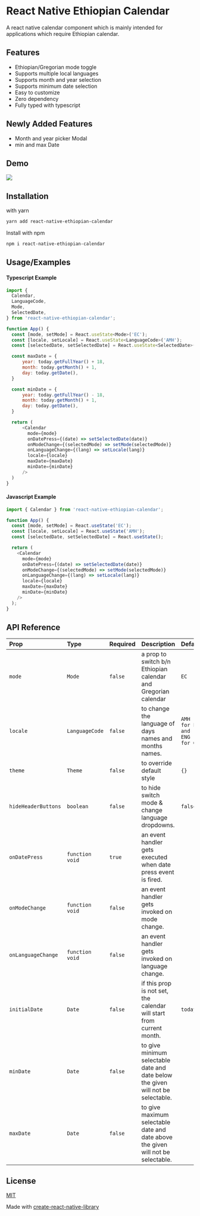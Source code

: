 # React Native Ethiopian Calendar

A react native calendar component which is mainly intended for applications which require Ethiopian calendar.

## Features

- Ethiopian/Gregorian mode toggle
- Supports multiple local languages
- Supports month and year selection
- Supports minimum date selection
- Easy to customize
- Zero dependency
- Fully typed with typescript

## Newly Added Features

- Month and year picker Modal
- min and max Date

## Demo

![](https://media.giphy.com/media/FrjD4KFbOvIRR5vyBX/giphy.gif)

## Installation

with yarn

```bash
yarn add react-native-ethiopian-calendar
```

Install with npm

```bash
npm i react-native-ethiopian-calendar
```

## Usage/Examples

#### Typescript Example

```javascript
import {
  Calendar,
  LanguageCode,
  Mode,
  SelectedDate,
} from 'react-native-ethiopian-calendar';

function App() {
  const [mode, setMode] = React.useState<Mode>('EC');
  const [locale, setLocale] = React.useState<LanguageCode>('AMH');
  const [selectedDate, setSelectedDate] = React.useState<SelectedDate>();

  const maxDate = {
      year: today.getFullYear() + 18,
      month: today.getMonth() + 1,
      day: today.getDate(),
  }

  const minDate = {
      year: today.getFullYear() - 18,
      month: today.getMonth() + 1,
      day: today.getDate(),
  }

  return (
      <Calendar
        mode={mode}
        onDatePress={(date) => setSelectedDate(date)}
        onModeChange={(selectedMode) => setMode(selectedMode)}
        onLanguageChange={(lang) => setLocale(lang)}
        locale={locale}
        maxDate={maxDate}
        minDate={minDate}
      />
  )
}
```

#### Javascript Example

```javascript
import { Calendar } from 'react-native-ethiopian-calendar';

function App() {
  const [mode, setMode] = React.useState('EC');
  const [locale, setLocale] = React.useState('AMH');
  const [selectedDate, setSelectedDate] = React.useState();

  return (
    <Calendar
      mode={mode}
      onDatePress={(date) => setSelectedDate(date)}
      onModeChange={(selectedMode) => setMode(selectedMode)}
      onLanguageChange={(lang) => setLocale(lang)}
      locale={locale}
      maxDate={maxDate}
      minDate={minDate}
    />
  );
}
```

## API Reference

| Prop                | Type            | Required | Description                                                                      | Default                     |
| :------------------ | :-------------- | :------- | :------------------------------------------------------------------------------- | :-------------------------- |
| `mode`              | `Mode`          | `false`  | a prop to switch b/n Ethiopian calendar and Gregorian calendar                   | `EC`                        |
| `locale`            | `LanguageCode`  | `false`  | to change the language of days names and months names.                           | `AMH for EC and ENG for GC` |
| `theme`             | `Theme`         | `false`  | to override default style                                                        | `{}`                        |
| `hideHeaderButtons` | `boolean`       | `false`  | to hide switch mode & change language dropdowns.                                 | `false`                     |
| `onDatePress`       | `function void` | `true`   | an event handler gets executed when date press event is fired.                   |                             |
| `onModeChange`      | `function void` | `false`  | an event handler gets invoked on mode change.                                    |                             |
| `onLanguageChange`  | `function void` | `false`  | an event handler gets invoked on language change.                                |                             |
| `initialDate`       | `Date`          | `false`  | if this prop is not set, the calendar will start from current month.             | `today`                     |
| `minDate`           | `Date`          | `false`  | to give minimum selectable date and date below the given will not be selectable. |                             |
| `maxDate`           | `Date`          | `false`  | to give maximum selectable date and date above the given will not be selectable. |                             |


## License

[MIT](https://choosealicense.com/licenses/mit/)

Made with [create-react-native-library](https://github.com/callstack/react-native-builder-bob)
